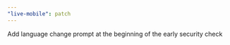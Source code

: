 ```yaml
---
"live-mobile": patch
---
```


Add language change prompt at the beginning of the early security check
